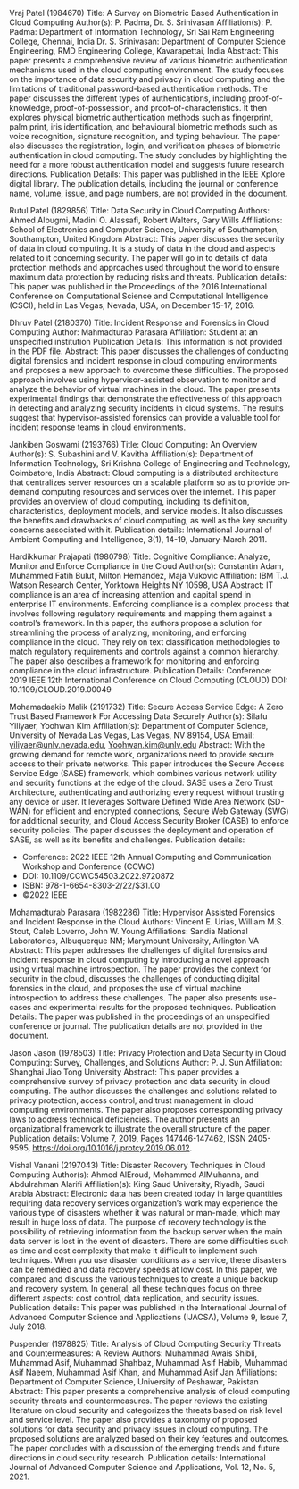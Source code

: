 Vraj Patel (1984670) 
Title: A Survey on Biometric Based Authentication in Cloud Computing Author(s): P. Padma, Dr. S. Srinivasan Affiliation(s):
P. Padma: Department of Information Technology, Sri Sai Ram Engineering College, Chennai, India
Dr. S. Srinivasan: Department of Computer Science Engineering, RMD Engineering College, Kavarapettai, India
Abstract: This paper presents a comprehensive review of various biometric authentication mechanisms used in the cloud computing environment. The study focuses on the importance of data security and privacy in cloud computing and the limitations of traditional password-based authentication methods. The paper discusses the different types of authentications, including proof-of-knowledge, proof-of-possession, and proof-of-characteristics. It then explores physical biometric authentication methods such as fingerprint, palm print, iris identification, and behavioural biometric methods such as voice recognition, signature recognition, and typing behaviour. The paper also discusses the registration, login, and verification phases of biometric authentication in cloud computing. The study concludes by highlighting the need for a more robust authentication model and suggests future research directions.
Publication Details: This paper was published in the IEEE Xplore digital library. The publication details, including the journal or conference name, volume, issue, and page numbers, are not provided in the document.


Rutul Patel (1829856)
Title: Data Security in Cloud Computing
Authors: Ahmed Albugmi, Madini O. Alassafi, Robert Walters, Gary Wills
Affiliations: School of Electronics and Computer Science, University of Southampton, Southampton, United Kingdom
Abstract: This paper discusses the security of data in cloud computing. It is a study of data in the cloud and aspects related to it concerning security. The paper will go in to details of data protection methods and approaches used throughout the world to ensure maximum data protection by reducing risks and threats.
Publication details: This paper was published in the Proceedings of the 2016 International Conference on Computational Science and Computational Intelligence (CSCI), held in Las Vegas, Nevada, USA, on December 15-17, 2016.

Dhruv Patel (2180370)
Title: Incident Response and Forensics in Cloud Computing
Author: Mahmadturab Parasara
Affiliation: Student at an unspecified institution
Publication Details: This information is not provided in the PDF file.
Abstract:
This paper discusses the challenges of conducting digital forensics and incident response in cloud computing environments and proposes a new approach to overcome these difficulties. The proposed approach involves using hypervisor-assisted observation to monitor and analyze the behavior of virtual machines in the cloud. The paper presents experimental findings that demonstrate the effectiveness of this approach in detecting and analyzing security incidents in cloud systems. The results suggest that hypervisor-assisted forensics can provide a valuable tool for incident response teams in cloud environments.

Jankiben Goswami (2193766)
Title: Cloud Computing: An Overview
Author(s): S. Subashini and V. Kavitha
Affiliation(s): Department of Information Technology, Sri Krishna College of Engineering and Technology, Coimbatore, India
Abstract: Cloud computing is a distributed architecture that centralizes server resources on a scalable platform so as to provide on-demand computing resources and services over the internet. This paper provides an overview of cloud computing, including its definition, characteristics, deployment models, and service models. It also discusses the benefits and drawbacks of cloud computing, as well as the key security concerns associated with it.
Publication details: International Journal of Ambient Computing and Intelligence, 3(1), 14-19, January-March 2011.

Hardikkumar Prajapati (1980798)
Title: Cognitive Compliance: Analyze, Monitor and Enforce Compliance in the Cloud
Author(s): Constantin Adam, Muhammed Fatih Bulut, Milton Hernandez, Maja Vukovic
Affiliation: IBM T.J. Watson Research Center, Yorktown Heights NY 10598, USA
Abstract: 
IT compliance is an area of increasing attention and capital spend in enterprise IT environments. Enforcing compliance is a complex process that involves following regulatory requirements and mapping them against a control’s framework. In this paper, the authors propose a solution for streamlining the process of analyzing, monitoring, and enforcing compliance in the cloud. They rely on text classification methodologies to match regulatory requirements and controls against a common hierarchy. The paper also describes a framework for monitoring and enforcing compliance in the cloud infrastructure.
Publication Details:
Conference: 2019 IEEE 12th International Conference on Cloud Computing (CLOUD)
DOI: 10.1109/CLOUD.2019.00049

Mohamadaakib Malik (2191732)
Title: Secure Access Service Edge: A Zero Trust Based Framework For Accessing Data Securely
Author(s): Silafu Yiliyaer, Yoohwan Kim
Affiliation(s): Department of Computer Science, University of Nevada Las Vegas, Las Vegas, NV 89154, USA
Email: yiliyaer@unlv.nevada.edu, Yoohwan.kim@unlv.edu
Abstract: With the growing demand for remote work, organizations need to provide secure access to their private networks. This paper introduces the Secure Access Service Edge (SASE) framework, which combines various network utility and security functions at the edge of the cloud. SASE uses a Zero Trust Architecture, authenticating and authorizing every request without trusting any device or user. It leverages Software Defined Wide Area Network (SD-WAN) for efficient and encrypted connections, Secure Web Gateway (SWG) for additional security, and Cloud Access Security Broker (CASB) to enforce security policies. The paper discusses the deployment and operation of SASE, as well as its benefits and challenges.
Publication details: 
- Conference: 2022 IEEE 12th Annual Computing and Communication Workshop and Conference (CCWC)
- DOI: 10.1109/CCWC54503.2022.9720872
- ISBN: 978-1-6654-8303-2/22/$31.00
- ©2022 IEEE

Mohamadturab Parasara (1982286)
Title: Hypervisor Assisted Forensics and Incident Response in the Cloud
Authors: Vincent E. Urias, William M.S. Stout, Caleb Loverro, John W. Young
Affiliations: Sandia National Laboratories, Albuquerque NM; Marymount University, Arlington VA
Abstract: This paper addresses the challenges of digital forensics and incident response in cloud computing by introducing a novel approach using virtual machine introspection. The paper provides the context for security in the cloud, discusses the challenges of conducting digital forensics in the cloud, and proposes the use of virtual machine introspection to address these challenges. The paper also presents use-cases and experimental results for the proposed techniques.
Publication Details: The paper was published in the proceedings of an unspecified conference or journal. The publication details are not provided in the document.

Jason Jason (1978503)
Title: Privacy Protection and Data Security in Cloud Computing: Survey, Challenges, and Solutions
Author: P. J. Sun
Affiliation: Shanghai Jiao Tong University
Abstract: This paper provides a comprehensive survey of privacy protection and data security in cloud computing. The author discusses the challenges and solutions related to privacy protection, access control, and trust management in cloud computing environments. The paper also proposes corresponding privacy laws to address technical deficiencies. The author presents an organizational framework to illustrate the overall structure of the paper.
Publication details: Volume 7, 2019, Pages 147446-147462, ISSN 2405-9595, https://doi.org/10.1016/j.protcy.2019.06.012.



Vishal Vanani (2197043)
Title: Disaster Recovery Techniques in Cloud Computing
Author(s): Ahmed AlEroud, Mohammed AlMuhanna, and Abdulrahman Alarifi
Affiliation(s): King Saud University, Riyadh, Saudi Arabia
Abstract: Electronic data has been created today in large quantities requiring data recovery services organization’s work may experience the various type of disasters whether it was natural or man-made, which may result in huge loss of data. The purpose of recovery technology is the possibility of retrieving information from the backup server when the main data server is lost in the event of disasters. There are some difficulties such as time and cost complexity that make it difficult to implement such techniques. When you use disaster conditions as a service, these disasters can be remedied and data recovery speeds at low cost. In this paper, we compared and discuss the various techniques to create a unique backup and recovery system. In general, all these techniques focus on three different aspects: cost control, data replication, and security issues.
Publication details: This paper was published in the International Journal of Advanced Computer Science and Applications (IJACSA), Volume 9, Issue 7, July 2018.


Puspender (1978825)
Title: Analysis of Cloud Computing Security Threats and Countermeasures: A Review
Authors: Muhammad Awais Shibli, Muhammad Asif, Muhammad Shahbaz, Muhammad Asif Habib, Muhammad Asif Naeem, Muhammad Asif Khan, and Muhammad Asif Jan
Affiliations: Department of Computer Science, University of Peshawar, Pakistan
Abstract: This paper presents a comprehensive analysis of cloud computing security threats and countermeasures. The paper reviews the existing literature on cloud security and categorizes the threats based on risk level and service level. The paper also provides a taxonomy of proposed solutions for data security and privacy issues in cloud computing. The proposed solutions are analyzed based on their key features and outcomes. The paper concludes with a discussion of the emerging trends and future directions in cloud security research.
Publication details: International Journal of Advanced Computer Science and Applications, Vol. 12, No. 5, 2021.
